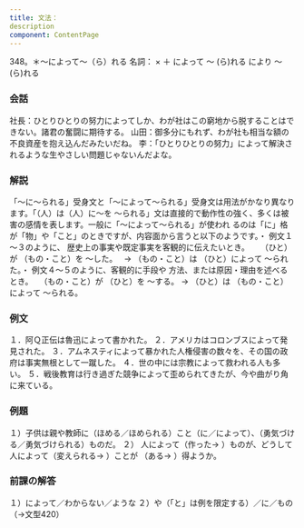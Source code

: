 ```yaml
---
title: 文法：
description
component: ContentPage
---
```



348。＊～によって～（ら）れる
名詞： × ＋ によって ～ (ら)れる により ～ (ら)れる
### 会話
社長：ひとりひとりの努力によってしか、わが社はこの窮地から脱することはできない。諸君の奮闘に期待する。 山田：御多分にもれず、わが社も相当な額の不良資産を抱え込んだみたいだね。
李：「ひとりひとりの努力」によって解決されるような生やさしい問題じゃないんだよな。
### 解説
「～に～られる」受身文と「～によって～られる」受身文は用法がかなり異なります。「（人）は（人）に～を ～られる」文は直接的で動作性の強く、多くは被害の感情を表します。一般に「～によって～られる」が使われ
るのは「に」格が「物」や「こと」のときですが、内容面から言うと以下のようです。・ 例文１～３のように、
歴史上の事実や既定事実を客観的に伝えたいとき。    
（ひと）が （もの・こと）を ～した。  
→ （もの・こと）は （ひと）によって ～られた。・ 例文４～５のように、客観的に手段や
方法、または原因・理由を述べるとき。  
（もの・こと）が （ひと）を ～する。
→ （ひと）は （もの・こと）によって ～られる。
### 例文
１．阿Ｑ正伝は魯迅によって書かれた。
２．アメリカはコロンブスによって発見された。
３．アムネスティによって暴かれた人権侵害の数々を、その国の政府は事実無根として一蹴した。
４．世の中には宗教によって救われる人も多い。
５．戦後教育は行き過ぎた競争によって歪められてきたが、今や曲がり角に来ている。
### 例題
１）子供は親や教師に（ほめる／ほめられる）こと（に／によって）、（勇気づける／勇気づけられる）ものだ。
２） 人によって（作った→ ）ものが、どうして人によって（変えられる→ ）ことが
（ある→ ）得ようか。    
### 前課の解答
１）によって／わからない／ような
２）や（「と」は例を限定する）／に／もの（→文型420）
